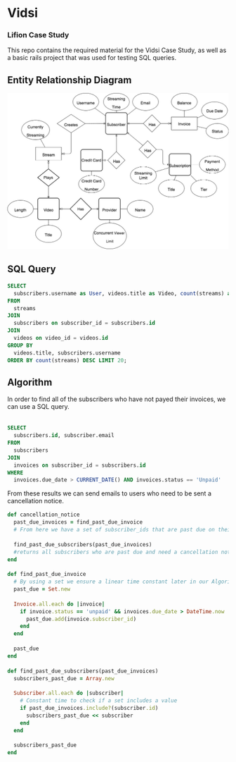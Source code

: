 # Vidsi
### Lifion Case Study

This repo contains the required material for the Vidsi Case Study, as well as a basic rails project that was used for testing SQL queries.

## Entity Relationship Diagram

![Vidsi ERD](Lifion_ERD.jpg)

## SQL Query

```sql
SELECT
  subscribers.username as User, videos.title as Video, count(streams) as Views
FROM
  streams
JOIN
  subscribers on subscriber_id = subscribers.id
JOIN
  videos on video_id = videos.id
GROUP BY
  videos.title, subscribers.username
ORDER BY count(streams) DESC LIMIT 20;
```

## Algorithm
In order to find all of the subscribers who have not payed their invoices, we can use a SQL query.
```sql

SELECT
  subscribers.id, subscriber.email
FROM
  subscribers
JOIN
  invoices on subscriber_id = subscribers.id
WHERE
  invoices.due_date > CURRENT_DATE() AND invoices.status == 'Unpaid'
```
From these results we can send emails to users who need to be sent a cancellation notice.



```ruby
def cancellation_notice
  past_due_invoices = find_past_due_invoice
  # From here we have a set of subscriber_ids that are past due on their payments

  find_past_due_subscribers(past_due_invoices)
  #returns all subscribers who are past due and need a cancellation notice
end

def find_past_due_invoice
  # By using a set we ensure a linear time constant later in our Algorithm when selecting subscribers
  past_due = Set.new

  Invoice.all.each do |invoice|
    if invoice.status == 'unpaid' && invoices.due_date > DateTime.now
      past_due.add(invoice.subscriber_id)
    end
  end

  past_due
end

def find_past_due_subscribers(past_due_invoices)
  subscribers_past_due = Array.new

  Subscriber.all.each do |subscriber|
    # Constant time to check if a set includes a value
    if past_due_invoices.include?(subscriber.id)
      subscribers_past_due << subscriber
    end
  end

  subscribers_past_due
end
```
